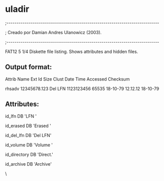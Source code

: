 # uladir
;-----------------------------------------------------------------------------

;              Creado por Damian Andres Ulanowicz (2003).

;-----------------------------------------------------------------------------

FAT12 5 1/4 Diskette file listing. Shows attributes and hidden files.

Output format:
--------------

Attrib Name     Ext   Id          Size Clust   Date     Time   Accessed Checksum

rhsadv 12345678.123 Del LFN 1123123456 65535 18-10-79 12.12.12 18-10-79

Attributes:
-----------

id_lfn       DB 'LFN    '

id_erased    DB 'Erased '

id_del_lfn   DB 'Del LFN'

id_volume    DB 'Volume '

id_directory DB 'Direct.'

id_archive   DB 'Archive'

\

